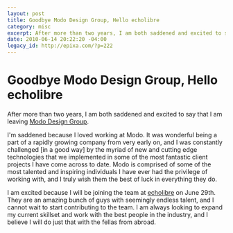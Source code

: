 ```yaml
--- 
layout: post
title: Goodbye Modo Design Group, Hello echolibre
category: misc
excerpt: After more than two years, I am both saddened and excited to say that I am leaving Modo Design Group. [...]
date: 2010-06-14 20:22:20 -04:00
legacy_id: http://epixa.com/?p=222
---
```


Goodbye Modo Design Group, Hello echolibre
==========================================

After more than two years, I am both saddened and excited to say that I am leaving [Modo Design Group][modo].

[modo]: http://mododesigngroup.com

I'm saddened because I loved working at Modo.  It was wonderful being a part of a rapidly growing company from very early on, and I was constantly challenged [in a good way] by the myriad of new and cutting edge technologies that we implemented in some of the most fantastic client projects I have come across to date.  Modo is comprised of some of the most talented and inspiring individuals I have ever had the privilege of working with, and I truly wish them the best of luck in everything they do.

I am excited because I will be joining the team at [echolibre][echolibre] on June 29th.  They are an amazing bunch of guys with seemingly endless talent, and I cannot wait to start contributing to the team.  I am always looking to expand my current skillset and work with the best people in the industry, and I believe I will do just that with the fellas from abroad.

[echolibre]: http://echolibre.com